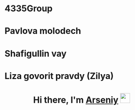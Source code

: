 # 4335Group

# Pavlova molodech
# Shafigullin vay

# Liza govorit pravdy (Zilya)

<div>
    <h1 align="center">
        Hi there, I'm <a href="https://t.me/zhelvakovIT" target="_blank">Arseniy</a> 
        <img src="https://github.com/blackcater/blackcater/raw/main/images/Hi.gif" height="32"/>
    </h1>
</div>
